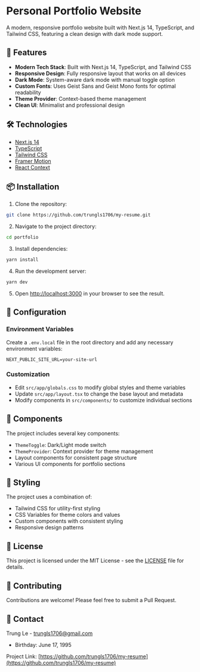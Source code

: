 # Personal Portfolio Website

A modern, responsive portfolio website built with Next.js 14, TypeScript, and Tailwind CSS, featuring a clean design with dark mode support.

## 🚀 Features

- **Modern Tech Stack**: Built with Next.js 14, TypeScript, and Tailwind CSS
- **Responsive Design**: Fully responsive layout that works on all devices
- **Dark Mode**: System-aware dark mode with manual toggle option
- **Custom Fonts**: Uses Geist Sans and Geist Mono fonts for optimal readability
- **Theme Provider**: Context-based theme management
- **Clean UI**: Minimalist and professional design

## 🛠️ Technologies

- [Next.js 14](https://nextjs.org/)
- [TypeScript](https://www.typescriptlang.org/)
- [Tailwind CSS](https://tailwindcss.com/)
- [Framer Motion](https://www.framer.com/motion/)
- [React Context](https://react.dev/reference/react/useContext)

## 📦 Installation

1. Clone the repository:
```bash
git clone https://github.com/trungls1706/my-resume.git
```

2. Navigate to the project directory:
```bash
cd portfolio
```

3. Install dependencies:
```bash
yarn install
```

4. Run the development server:
```bash
yarn dev
```

5. Open [http://localhost:3000](http://localhost:3000) in your browser to see the result.

## 🔧 Configuration

### Environment Variables

Create a `.env.local` file in the root directory and add any necessary environment variables:

```env
NEXT_PUBLIC_SITE_URL=your-site-url
```

### Customization

- Edit `src/app/globals.css` to modify global styles and theme variables
- Update `src/app/layout.tsx` to change the base layout and metadata
- Modify components in `src/components/` to customize individual sections

## 📱 Components

The project includes several key components:

- `ThemeToggle`: Dark/Light mode switch
- `ThemeProvider`: Context provider for theme management
- Layout components for consistent page structure
- Various UI components for portfolio sections

## 🎨 Styling

The project uses a combination of:
- Tailwind CSS for utility-first styling
- CSS Variables for theme colors and values
- Custom components with consistent styling
- Responsive design patterns

## 📄 License

This project is licensed under the MIT License - see the [LICENSE](LICENSE) file for details.

## 🤝 Contributing

Contributions are welcome! Please feel free to submit a Pull Request.

## 📧 Contact

Trung Le - [trungls1706@gmail.com](mailto:trungls1706@gmail.com)
- Birthday: June 17, 1995

Project Link: [https://github.com/trungls1706/my-resume](https://github.com/trungls1706/my-resume)
